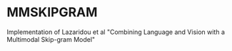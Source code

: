 MMSKIPGRAM
==========

Implementation of Lazaridou et al "Combining Language and Vision with a Multimodal Skip-gram Model"
